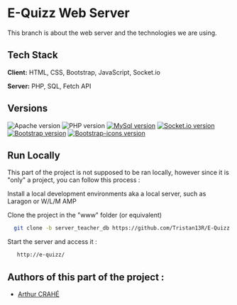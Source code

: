 # E-Quizz Web Server
This branch is about the web server and the technologies we are using.
## Tech Stack
**Client:** HTML, CSS, Bootstrap, JavaScript, Socket.io

**Server:** PHP, SQL, Fetch API
## Versions
![Apache version](https://img.shields.io/badge/Apache-2.4.54-purple)
![PHP version](https://img.shields.io/badge/PHP-8.1.10-blue)
[![MySql version](https://img.shields.io/badge/MySql-8.0.30-yellow)](https://expressjs.com/fr/)
[![Socket.io version](https://img.shields.io/badge/Socket.io-4.5.4-red)](https://socket.io/)
[![Bootstrap version](https://img.shields.io/badge/Bootstrap-5.3.0.alpha_1-purple)](https://getbootstrap.com/)
[![Bootstrap-icons version](https://img.shields.io/badge/Bootstrap_icons-1.10.3-blueviolet)](https://icons.getbootstrap.com/)

## Run Locally
This part of the project is not supposed to be ran locally, however since it is "only" a project, you can follow this process :

Install a local development environments aka a local server, such as Laragon or W/L/M AMP

Clone the project in the "www" folder (or equivalent)

```bash
  git clone -b server_teacher_db https://github.com/Tristan13R/E-Quizz
```
Start the server and access it :
```bash
   http://e-quizz/
```

## Authors of this part of the project :
- [Arthur CRAHÉ](https://github.com/khylpe)
